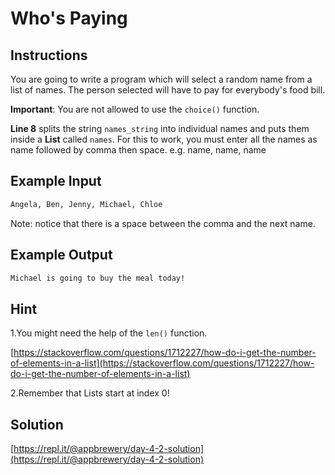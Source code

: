 # Who's Paying

## Instructions

You are going to write a program which will select a random name from a list of names. The person selected will have to pay for everybody's food bill.

**Important**: You are not allowed to use the `choice()` function.

**Line 8** splits the string `names_string` into individual names and puts them inside a **List** called `names`. For this to work, you must enter all the names as name followed by comma then space. e.g. name, name, name

## Example Input

```txt
Angela, Ben, Jenny, Michael, Chloe
```

Note: notice that there is a space between the comma and the next name.

## Example Output

```txt
Michael is going to buy the meal today!
```

## Hint

1.You might need the help of the `len()` function.

[https://stackoverflow.com/questions/1712227/how-do-i-get-the-number-of-elements-in-a-list](https://stackoverflow.com/questions/1712227/how-do-i-get-the-number-of-elements-in-a-list)

2.Remember that Lists start at index 0!

## Solution

[https://repl.it/@appbrewery/day-4-2-solution](https://repl.it/@appbrewery/day-4-2-solution)
